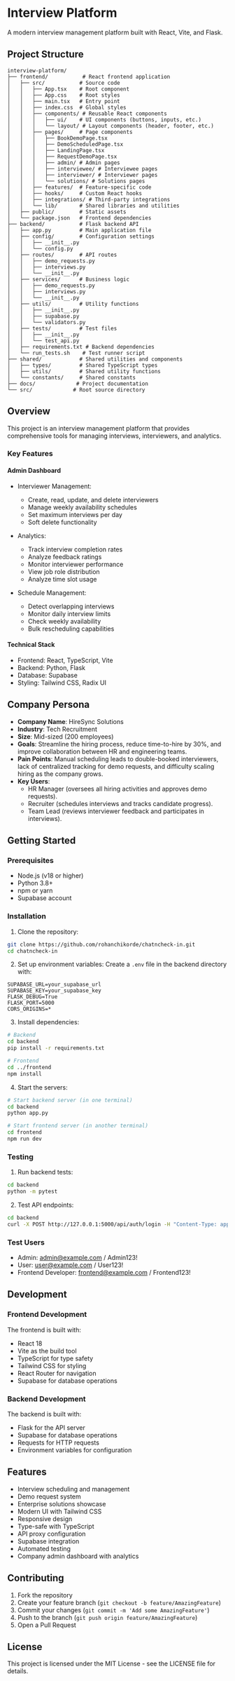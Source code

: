 # Interview Platform

A modern interview management platform built with React, Vite, and Flask.

## Project Structure

```
interview-platform/
├── frontend/           # React frontend application
│   ├── src/           # Source code
│   │   ├── App.tsx    # Root component
│   │   ├── App.css    # Root styles
│   │   ├── main.tsx   # Entry point
│   │   ├── index.css  # Global styles
│   │   ├── components/ # Reusable React components
│   │   │   ├── ui/    # UI components (buttons, inputs, etc.)
│   │   │   └── layout/ # Layout components (header, footer, etc.)
│   │   ├── pages/     # Page components
│   │   │   ├── BookDemoPage.tsx
│   │   │   ├── DemoScheduledPage.tsx
│   │   │   ├── LandingPage.tsx
│   │   │   ├── RequestDemoPage.tsx
│   │   │   ├── admin/ # Admin pages
│   │   │   ├── interviewee/ # Interviewee pages
│   │   │   ├── interviewer/ # Interviewer pages
│   │   │   └── solutions/ # Solutions pages
│   │   ├── features/  # Feature-specific code
│   │   ├── hooks/     # Custom React hooks
│   │   ├── integrations/ # Third-party integrations
│   │   └── lib/       # Shared libraries and utilities
│   ├── public/        # Static assets
│   └── package.json   # Frontend dependencies
├── backend/           # Flask backend API
│   ├── app.py         # Main application file
│   ├── config/        # Configuration settings
│   │   ├── __init__.py
│   │   └── config.py
│   ├── routes/        # API routes
│   │   ├── demo_requests.py
│   │   ├── interviews.py
│   │   └── __init__.py
│   ├── services/      # Business logic
│   │   ├── demo_requests.py
│   │   ├── interviews.py
│   │   └── __init__.py
│   ├── utils/         # Utility functions
│   │   ├── __init__.py
│   │   ├── supabase.py
│   │   └── validators.py
│   ├── tests/         # Test files
│   │   ├── __init__.py
│   │   └── test_api.py
│   ├── requirements.txt # Backend dependencies
│   └── run_tests.sh    # Test runner script
├── shared/            # Shared utilities and components
│   ├── types/         # Shared TypeScript types
│   ├── utils/         # Shared utility functions
│   └── constants/     # Shared constants
├── docs/             # Project documentation
└── src/             # Root source directory
```

## Overview
This project is an interview management platform that provides comprehensive tools for managing interviews, interviewers, and analytics.

### Key Features

#### Admin Dashboard
- Interviewer Management:
  - Create, read, update, and delete interviewers
  - Manage weekly availability schedules
  - Set maximum interviews per day
  - Soft delete functionality

- Analytics:
  - Track interview completion rates
  - Analyze feedback ratings
  - Monitor interviewer performance
  - View job role distribution
  - Analyze time slot usage

- Schedule Management:
  - Detect overlapping interviews
  - Monitor daily interview limits
  - Check weekly availability
  - Bulk rescheduling capabilities

#### Technical Stack
- Frontend: React, TypeScript, Vite
- Backend: Python, Flask
- Database: Supabase
- Styling: Tailwind CSS, Radix UI

## Company Persona

- **Company Name**: HireSync Solutions
- **Industry**: Tech Recruitment
- **Size**: Mid-sized (200 employees)
- **Goals**: Streamline the hiring process, reduce time-to-hire by 30%, and improve collaboration between HR and engineering teams.
- **Pain Points**: Manual scheduling leads to double-booked interviewers, lack of centralized tracking for demo requests, and difficulty scaling hiring as the company grows.
- **Key Users**: 
  - HR Manager (oversees all hiring activities and approves demo requests).
  - Recruiter (schedules interviews and tracks candidate progress).
  - Team Lead (reviews interviewer feedback and participates in interviews).

## Getting Started

### Prerequisites

- Node.js (v18 or higher)
- Python 3.8+
- npm or yarn
- Supabase account

### Installation

1. Clone the repository:
```bash
git clone https://github.com/rohanchikorde/chatncheck-in.git
cd chatncheck-in
```

2. Set up environment variables:
Create a `.env` file in the backend directory with:
```
SUPABASE_URL=your_supabase_url
SUPABASE_KEY=your_supabase_key
FLASK_DEBUG=True
FLASK_PORT=5000
CORS_ORIGINS=*
```

3. Install dependencies:
```bash
# Backend
cd backend
pip install -r requirements.txt

# Frontend
cd ../frontend
npm install
```

4. Start the servers:
```bash
# Start backend server (in one terminal)
cd backend
python app.py

# Start frontend server (in another terminal)
cd frontend
npm run dev
```

### Testing

1. Run backend tests:
```bash
cd backend
python -m pytest
```

2. Test API endpoints:
```bash
cd backend
curl -X POST http://127.0.0.1:5000/api/auth/login -H "Content-Type: application/json" -d '{"email": "admin@example.com", "password": "Admin123!"}'
```

### Test Users
- Admin: admin@example.com / Admin123!
- User: user@example.com / User123!
- Frontend Developer: frontend@example.com / Frontend123!

## Development

### Frontend Development

The frontend is built with:
- React 18
- Vite as the build tool
- TypeScript for type safety
- Tailwind CSS for styling
- React Router for navigation
- Supabase for database operations

### Backend Development

The backend is built with:
- Flask for the API server
- Supabase for database operations
- Requests for HTTP requests
- Environment variables for configuration

## Features

- Interview scheduling and management
- Demo request system
- Enterprise solutions showcase
- Modern UI with Tailwind CSS
- Responsive design
- Type-safe with TypeScript
- API proxy configuration
- Supabase integration
- Automated testing
- Company admin dashboard with analytics

## Contributing

1. Fork the repository
2. Create your feature branch (`git checkout -b feature/AmazingFeature`)
3. Commit your changes (`git commit -m 'Add some AmazingFeature'`)
4. Push to the branch (`git push origin feature/AmazingFeature`)
5. Open a Pull Request

## License

This project is licensed under the MIT License - see the LICENSE file for details.
